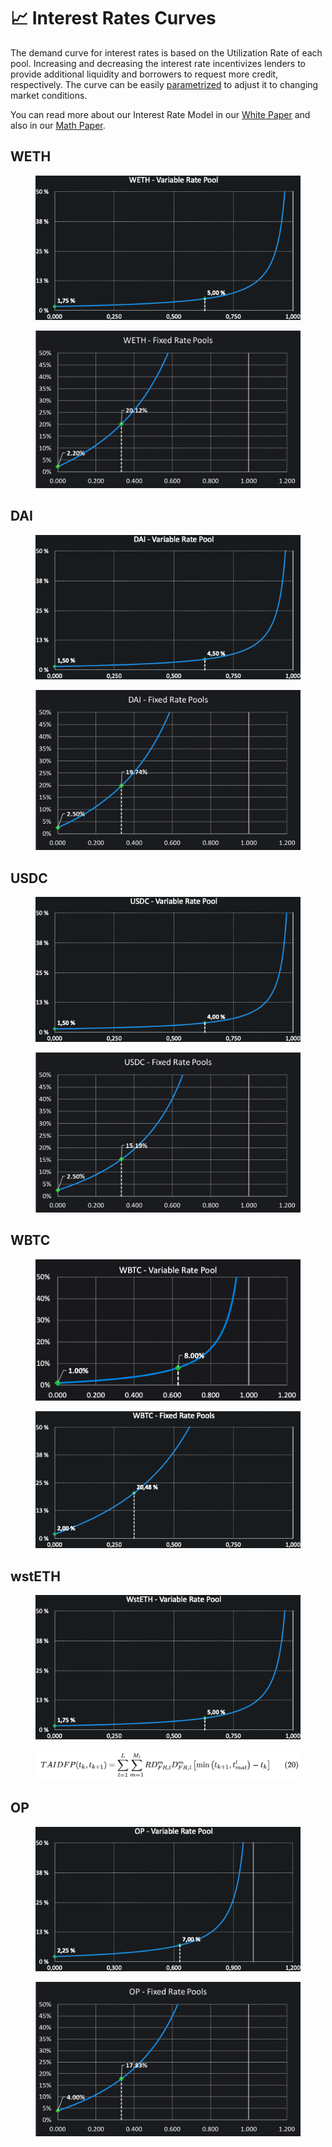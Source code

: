 # 📈 Interest Rates Curves

The demand curve for interest rates is based on the Utilization Rate of each pool. Increasing and decreasing the interest rate incentivizes lenders to provide additional liquidity and borrowers to request more credit, ​​respectively. The curve can be easily [parametrized](parameters.md) to adjust it to changing market conditions.

You can read more about our Interest Rate Model in our [White Paper](https://docs.exact.ly/getting-started/white-paper#3.-the-exactly-interest-rate-model) and also in our [Math Paper](https://docs.exact.ly/getting-started/math-paper#4.1.2-the-effective-interest-rate-for-a-particular-loan).

## WETH

<figure><img src="../.gitbook/assets/WETH VRP (1).png" alt=""><figcaption></figcaption></figure>

<div data-full-width="false">

<figure><img src="../.gitbook/assets/image (7) (1).png" alt="" width="563"><figcaption></figcaption></figure>

</div>

## DAI

<figure><img src="../.gitbook/assets/DAI VRP.png" alt=""><figcaption></figcaption></figure>

<figure><img src="../.gitbook/assets/image (5).png" alt="" width="563"><figcaption></figcaption></figure>

## USDC

<figure><img src="../.gitbook/assets/USDC VRP.png" alt=""><figcaption></figcaption></figure>

<figure><img src="../.gitbook/assets/image (4) (1).png" alt="" width="563"><figcaption></figcaption></figure>

## WBTC

<figure><img src="../.gitbook/assets/WBTC VRP.png" alt=""><figcaption></figcaption></figure>

<figure><img src="../.gitbook/assets/WBTC FRP (1).png" alt=""><figcaption></figcaption></figure>



## wstETH

<figure><img src="../.gitbook/assets/WstETH VRP.png" alt=""><figcaption></figcaption></figure>

<figure><img src="../.gitbook/assets/image (6).png" alt="" width="563"><figcaption></figcaption></figure>

## OP

<figure><img src="../.gitbook/assets/OP VRP.png" alt=""><figcaption></figcaption></figure>

<figure><img src="../.gitbook/assets/image (8).png" alt="" width="563"><figcaption></figcaption></figure>
